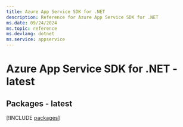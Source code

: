 ```yaml
---
title: Azure App Service SDK for .NET
description: Reference for Azure App Service SDK for .NET
ms.date: 09/24/2024
ms.topic: reference
ms.devlang: dotnet
ms.service: appservice
---
```

# Azure App Service SDK for .NET - latest
## Packages - latest
[!INCLUDE [packages](app-service-index.md)]
